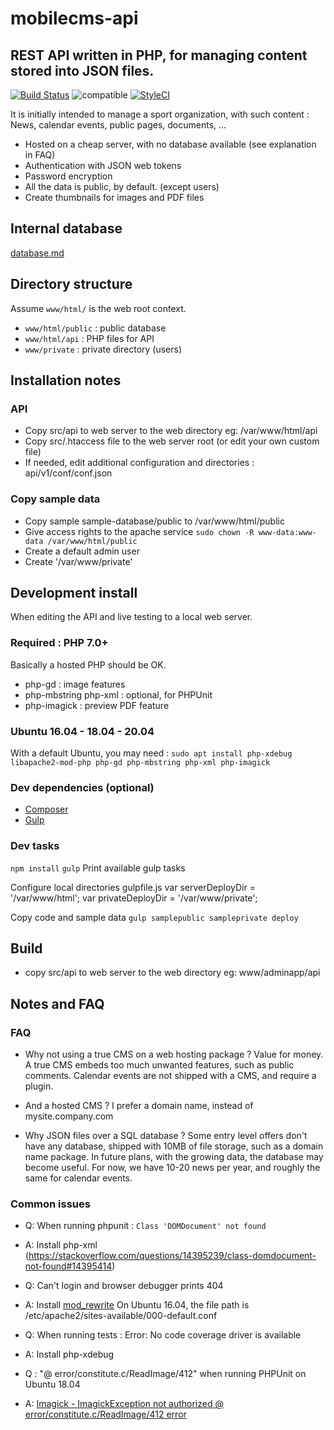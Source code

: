 # mobilecms-api
## REST API written in PHP, for managing content stored into JSON files.

[![Build Status](https://travis-ci.org/OlivierB29/mobilecms-api.svg?branch=master)](https://travis-ci.org/OlivierB29/mobilecms-api)
![compatible](https://img.shields.io/badge/PHP%207-Compatible-brightgreen.svg)
[![StyleCI](https://styleci.io/repos/86973415/shield?style=flat)](https://styleci.io/repos/86973415)

It is initially intended to manage a sport organization, with such content : News, calendar events, public pages, documents, ...

- Hosted on a cheap server, with no database available (see explanation in FAQ)
- Authentication with JSON web tokens
- Password encryption
- All the data is public, by default. (except users)
- Create thumbnails for images and PDF files

## Internal database
[database.md](database.md)

## Directory structure
Assume `www/html/` is the web root context.

- `www/html/public` : public database
- `www/html/api` : PHP files for API
- `www/private` : private directory (users)


## Installation notes


### API
- Copy src/api to web server to the web directory eg: /var/www/html/api
- Copy src/.htaccess file to the web server root (or edit your own custom file)
- If needed, edit additional configuration and directories : api/v1/conf/conf.json

### Copy sample data
- Copy sample sample-database/public to /var/www/html/public
- Give access rights to the apache service `sudo chown -R www-data:www-data /var/www/html/public`
- Create a default admin user
- Create '/var/www/private'

## Development install

When editing the API and live testing to a local web server.
### Required : PHP 7.0+
Basically a hosted PHP should be OK.
- php-gd : image features
- php-mbstring php-xml : optional, for PHPUnit
- php-imagick : preview PDF feature

### Ubuntu 16.04 - 18.04 - 20.04
With a default Ubuntu, you may need : `sudo apt install php-xdebug libapache2-mod-php php-gd php-mbstring php-xml php-imagick`

### Dev dependencies (optional)
- [Composer](https://getcomposer.org/download/)
- [Gulp](https://gulpjs.com/)

### Dev tasks
`npm install`
`gulp` Print available gulp tasks

Configure local directories gulpfile.js
var serverDeployDir = '/var/www/html';
var privateDeployDir = '/var/www/private';

Copy code and sample data
`gulp samplepublic sampleprivate deploy`


## Build
- copy src/api to web server to the web directory eg: www/adminapp/api


## Notes and FAQ
### FAQ
- Why not using a true CMS on a web hosting package ?
Value for money. A true CMS embeds too much unwanted features, such as public comments. Calendar events are not shipped with a CMS, and require a plugin.

- And a hosted CMS ?
I prefer a domain name, instead of mysite.company.com

- Why JSON files over a SQL database ?
Some entry level offers don't have any database, shipped with 10MB of file storage, such as a domain name package.
In future plans, with the growing data, the database may become useful. For now, we have 10-20 news per year, and roughly the same for calendar events.

### Common issues
- Q: When running phpunit : `Class 'DOMDocument' not found`
- A: Install php-xml (https://stackoverflow.com/questions/14395239/class-domdocument-not-found#14395414)

- Q: Can't login and browser debugger prints 404
- A: Install [mod_rewrite](https://stackoverflow.com/questions/17745310/how-to-enable-mod-rewrite-in-lamp-on-ubuntu#17745379)
On Ubuntu 16.04, the file path is /etc/apache2/sites-available/000-default.conf

- Q: When running tests : Error: No code coverage driver is available
- A: Install php-xdebug

- Q : "@ error/constitute.c/ReadImage/412" when running PHPUnit on Ubuntu 18.04
- A: [Imagick - ImagickException not authorized @ error/constitute.c/ReadImage/412 error](https://stackoverflow.com/questions/52817741/imagick-imagickexception-not-authorized-error-constitute-c-readimage-412-err)